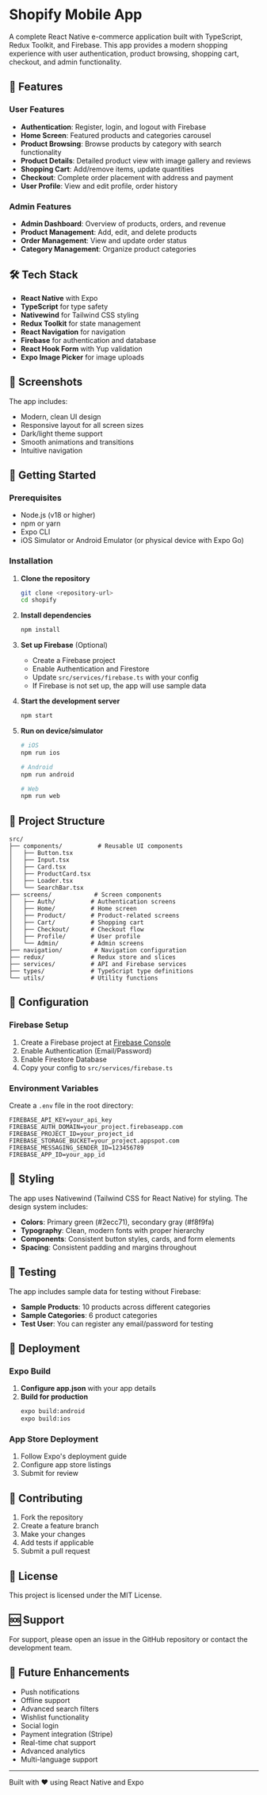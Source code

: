# Shopify Mobile App

A complete React Native e-commerce application built with TypeScript, Redux Toolkit, and Firebase. This app provides a modern shopping experience with user authentication, product browsing, shopping cart, checkout, and admin functionality.

## 🚀 Features

### User Features
- **Authentication**: Register, login, and logout with Firebase
- **Home Screen**: Featured products and categories carousel
- **Product Browsing**: Browse products by category with search functionality
- **Product Details**: Detailed product view with image gallery and reviews
- **Shopping Cart**: Add/remove items, update quantities
- **Checkout**: Complete order placement with address and payment
- **User Profile**: View and edit profile, order history

### Admin Features
- **Admin Dashboard**: Overview of products, orders, and revenue
- **Product Management**: Add, edit, and delete products
- **Order Management**: View and update order status
- **Category Management**: Organize product categories

## 🛠 Tech Stack

- **React Native** with Expo
- **TypeScript** for type safety
- **Nativewind** for Tailwind CSS styling
- **Redux Toolkit** for state management
- **React Navigation** for navigation
- **Firebase** for authentication and database
- **React Hook Form** with Yup validation
- **Expo Image Picker** for image uploads

## 📱 Screenshots

The app includes:
- Modern, clean UI design
- Responsive layout for all screen sizes
- Dark/light theme support
- Smooth animations and transitions
- Intuitive navigation

## 🚀 Getting Started

### Prerequisites

- Node.js (v18 or higher)
- npm or yarn
- Expo CLI
- iOS Simulator or Android Emulator (or physical device with Expo Go)

### Installation

1. **Clone the repository**
   ```bash
   git clone <repository-url>
   cd shopify
   ```

2. **Install dependencies**
   ```bash
   npm install
   ```

3. **Set up Firebase** (Optional)
   - Create a Firebase project
   - Enable Authentication and Firestore
   - Update `src/services/firebase.ts` with your config
   - If Firebase is not set up, the app will use sample data

4. **Start the development server**
   ```bash
   npm start
   ```

5. **Run on device/simulator**
   ```bash
   # iOS
   npm run ios
   
   # Android
   npm run android
   
   # Web
   npm run web
   ```

## 📁 Project Structure

```
src/
├── components/          # Reusable UI components
│   ├── Button.tsx
│   ├── Input.tsx
│   ├── Card.tsx
│   ├── ProductCard.tsx
│   ├── Loader.tsx
│   └── SearchBar.tsx
├── screens/            # Screen components
│   ├── Auth/          # Authentication screens
│   ├── Home/          # Home screen
│   ├── Product/       # Product-related screens
│   ├── Cart/          # Shopping cart
│   ├── Checkout/      # Checkout flow
│   ├── Profile/       # User profile
│   └── Admin/         # Admin screens
├── navigation/         # Navigation configuration
├── redux/             # Redux store and slices
├── services/          # API and Firebase services
├── types/             # TypeScript type definitions
└── utils/             # Utility functions
```

## 🔧 Configuration

### Firebase Setup

1. Create a Firebase project at [Firebase Console](https://console.firebase.google.com)
2. Enable Authentication (Email/Password)
3. Enable Firestore Database
4. Copy your config to `src/services/firebase.ts`

### Environment Variables

Create a `.env` file in the root directory:

```env
FIREBASE_API_KEY=your_api_key
FIREBASE_AUTH_DOMAIN=your_project.firebaseapp.com
FIREBASE_PROJECT_ID=your_project_id
FIREBASE_STORAGE_BUCKET=your_project.appspot.com
FIREBASE_MESSAGING_SENDER_ID=123456789
FIREBASE_APP_ID=your_app_id
```

## 🎨 Styling

The app uses Nativewind (Tailwind CSS for React Native) for styling. The design system includes:

- **Colors**: Primary green (#2ecc71), secondary gray (#f8f9fa)
- **Typography**: Clean, modern fonts with proper hierarchy
- **Components**: Consistent button styles, cards, and form elements
- **Spacing**: Consistent padding and margins throughout

## 📱 Testing

The app includes sample data for testing without Firebase:

- **Sample Products**: 10 products across different categories
- **Sample Categories**: 6 product categories
- **Test User**: You can register any email/password for testing

## 🚀 Deployment

### Expo Build

1. **Configure app.json** with your app details
2. **Build for production**
   ```bash
   expo build:android
   expo build:ios
   ```

### App Store Deployment

1. Follow Expo's deployment guide
2. Configure app store listings
3. Submit for review

## 🤝 Contributing

1. Fork the repository
2. Create a feature branch
3. Make your changes
4. Add tests if applicable
5. Submit a pull request

## 📄 License

This project is licensed under the MIT License.

## 🆘 Support

For support, please open an issue in the GitHub repository or contact the development team.

## 🔮 Future Enhancements

- Push notifications
- Offline support
- Advanced search filters
- Wishlist functionality
- Social login
- Payment integration (Stripe)
- Real-time chat support
- Advanced analytics
- Multi-language support

---

Built with ❤️ using React Native and Expo
